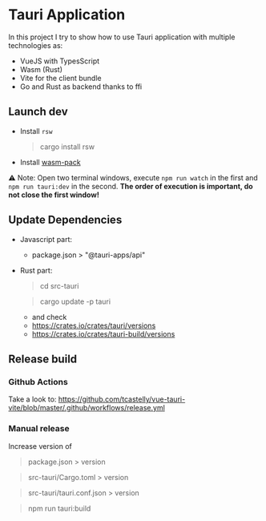 # Tauri Application

In this project I try to show how to use Tauri application with multiple technologies as:
- VueJS with TypesScript
- Wasm (Rust)
- Vite for the client bundle
- Go and Rust as backend thanks to ffi

## Launch dev

- Install `rsw`
  > cargo install rsw
- Install [wasm-pack](https://rustwasm.github.io/wasm-pack/installer/)

⚠️  Note: Open two terminal windows, execute `npm run watch` in the first and `npm run tauri:dev` in the second. **The order of execution is important, do not close the first window!**

## Update Dependencies

- Javascript part:
  - package.json > "@tauri-apps/api"
- Rust part: 
  > cd src-tauri

  > cargo update -p tauri
  - and check
  - https://crates.io/crates/tauri/versions
  - https://crates.io/crates/tauri-build/versions

## Release build

### Github Actions
Take a look to:
https://github.com/tcastelly/vue-tauri-vite/blob/master/.github/workflows/release.yml

### Manual release
Increase version of

> package.json > version

> src-tauri/Cargo.toml > version

> src-tauri/tauri.conf.json > version

> npm run tauri:build
